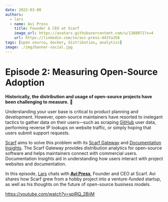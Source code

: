 ```yaml
---
date: 2022-03-08
authors:
  - lars
  - name: Avi Press
    title: Founder & CEO at Scarf
    image_url: https://avatars.githubusercontent.com/u/1388071?v=4
    url: https://linkedin.com/in/avi-press-4437a356
tags: [open source, docker, distribution, analytics]
image: ./img/banner-social.jpg
---
```


# Episode 2: Measuring Open-Source Adoption

**Historically, the distribution and usage of open-source projects have been challenging to measure.** 📏

Understanding your user base is critical to product planning and development. However, open-source maintainers have resorted to inelegant tactics to gather data on their users—such as scraping [GitHub](https://github.com) user data, performing reverse IP lookups on website traffic, or simply hoping that users submit support requests.

[Scarf](https://scarf.sh) aims to solve this problem with its [Scarf Gateway](https://about.scarf.sh/scarf-gateway) and [Documentation Insights](https://about.scarf.sh/documentation-insights). The Scarf Gateway provides distribution analytics for open-source software and helps maintainers connect with commercial users. Documentation Insights aid in understanding how users interact with project websites and documentation.

In this episode, [Lars](https://github.com/scapecast) chats with [**Avi Press**](https://avi.press), Founder and CEO at Scarf. Avi shares how Scarf grew from a hobby project into a venture-funded startup, as well as his thoughts on the future of open-source business models.

https://youtube.com/watch?v=splRQ_2BiiM
